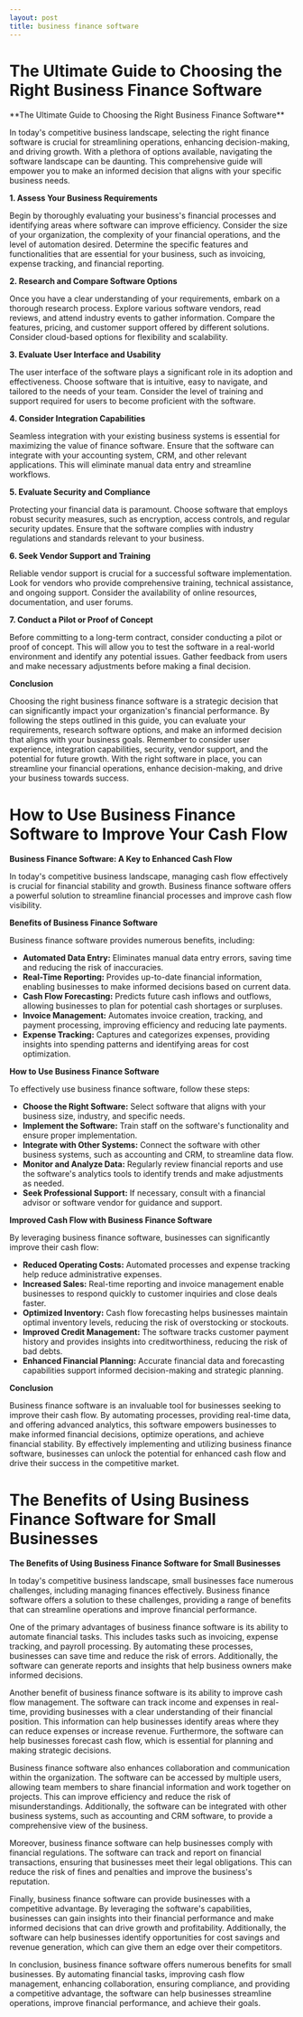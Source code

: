 ```yaml
---
layout: post
title: business finance software
---
```


<h1 id="the-ultimate-guide-to-choosing-the-right-business-finance-software-BOMSQDPMmE">The Ultimate Guide to Choosing the Right Business Finance Software</h1>**The Ultimate Guide to Choosing the Right Business Finance Software**

In today's competitive business landscape, selecting the right finance software is crucial for streamlining operations, enhancing decision-making, and driving growth. With a plethora of options available, navigating the software landscape can be daunting. This comprehensive guide will empower you to make an informed decision that aligns with your specific business needs.

**1. Assess Your Business Requirements**

Begin by thoroughly evaluating your business's financial processes and identifying areas where software can improve efficiency. Consider the size of your organization, the complexity of your financial operations, and the level of automation desired. Determine the specific features and functionalities that are essential for your business, such as invoicing, expense tracking, and financial reporting.

**2. Research and Compare Software Options**

Once you have a clear understanding of your requirements, embark on a thorough research process. Explore various software vendors, read reviews, and attend industry events to gather information. Compare the features, pricing, and customer support offered by different solutions. Consider cloud-based options for flexibility and scalability.

**3. Evaluate User Interface and Usability**

The user interface of the software plays a significant role in its adoption and effectiveness. Choose software that is intuitive, easy to navigate, and tailored to the needs of your team. Consider the level of training and support required for users to become proficient with the software.

**4. Consider Integration Capabilities**

Seamless integration with your existing business systems is essential for maximizing the value of finance software. Ensure that the software can integrate with your accounting system, CRM, and other relevant applications. This will eliminate manual data entry and streamline workflows.

**5. Evaluate Security and Compliance**

Protecting your financial data is paramount. Choose software that employs robust security measures, such as encryption, access controls, and regular security updates. Ensure that the software complies with industry regulations and standards relevant to your business.

**6. Seek Vendor Support and Training**

Reliable vendor support is crucial for a successful software implementation. Look for vendors who provide comprehensive training, technical assistance, and ongoing support. Consider the availability of online resources, documentation, and user forums.

**7. Conduct a Pilot or Proof of Concept**

Before committing to a long-term contract, consider conducting a pilot or proof of concept. This will allow you to test the software in a real-world environment and identify any potential issues. Gather feedback from users and make necessary adjustments before making a final decision.

**Conclusion**

Choosing the right business finance software is a strategic decision that can significantly impact your organization's financial performance. By following the steps outlined in this guide, you can evaluate your requirements, research software options, and make an informed decision that aligns with your business goals. Remember to consider user experience, integration capabilities, security, vendor support, and the potential for future growth. With the right software in place, you can streamline your financial operations, enhance decision-making, and drive your business towards success.<h1 id="how-to-use-business-finance-software-to-improve-your-cash-flow-BOMSQDPMmE">How to Use Business Finance Software to Improve Your Cash Flow</h1>**Business Finance Software: A Key to Enhanced Cash Flow**

In today's competitive business landscape, managing cash flow effectively is crucial for financial stability and growth. Business finance software offers a powerful solution to streamline financial processes and improve cash flow visibility.

**Benefits of Business Finance Software**

Business finance software provides numerous benefits, including:

* **Automated Data Entry:** Eliminates manual data entry errors, saving time and reducing the risk of inaccuracies.
* **Real-Time Reporting:** Provides up-to-date financial information, enabling businesses to make informed decisions based on current data.
* **Cash Flow Forecasting:** Predicts future cash inflows and outflows, allowing businesses to plan for potential cash shortages or surpluses.
* **Invoice Management:** Automates invoice creation, tracking, and payment processing, improving efficiency and reducing late payments.
* **Expense Tracking:** Captures and categorizes expenses, providing insights into spending patterns and identifying areas for cost optimization.

**How to Use Business Finance Software**

To effectively use business finance software, follow these steps:

* **Choose the Right Software:** Select software that aligns with your business size, industry, and specific needs.
* **Implement the Software:** Train staff on the software's functionality and ensure proper implementation.
* **Integrate with Other Systems:** Connect the software with other business systems, such as accounting and CRM, to streamline data flow.
* **Monitor and Analyze Data:** Regularly review financial reports and use the software's analytics tools to identify trends and make adjustments as needed.
* **Seek Professional Support:** If necessary, consult with a financial advisor or software vendor for guidance and support.

**Improved Cash Flow with Business Finance Software**

By leveraging business finance software, businesses can significantly improve their cash flow:

* **Reduced Operating Costs:** Automated processes and expense tracking help reduce administrative expenses.
* **Increased Sales:** Real-time reporting and invoice management enable businesses to respond quickly to customer inquiries and close deals faster.
* **Optimized Inventory:** Cash flow forecasting helps businesses maintain optimal inventory levels, reducing the risk of overstocking or stockouts.
* **Improved Credit Management:** The software tracks customer payment history and provides insights into creditworthiness, reducing the risk of bad debts.
* **Enhanced Financial Planning:** Accurate financial data and forecasting capabilities support informed decision-making and strategic planning.

**Conclusion**

Business finance software is an invaluable tool for businesses seeking to improve their cash flow. By automating processes, providing real-time data, and offering advanced analytics, this software empowers businesses to make informed financial decisions, optimize operations, and achieve financial stability. By effectively implementing and utilizing business finance software, businesses can unlock the potential for enhanced cash flow and drive their success in the competitive market.<h1 id="the-benefits-of-using-business-finance-software-for-small-businesses-BOMSQDPMmE">The Benefits of Using Business Finance Software for Small Businesses</h1>**The Benefits of Using Business Finance Software for Small Businesses**

In today's competitive business landscape, small businesses face numerous challenges, including managing finances effectively. Business finance software offers a solution to these challenges, providing a range of benefits that can streamline operations and improve financial performance.

One of the primary advantages of business finance software is its ability to automate financial tasks. This includes tasks such as invoicing, expense tracking, and payroll processing. By automating these processes, businesses can save time and reduce the risk of errors. Additionally, the software can generate reports and insights that help business owners make informed decisions.

Another benefit of business finance software is its ability to improve cash flow management. The software can track income and expenses in real-time, providing businesses with a clear understanding of their financial position. This information can help businesses identify areas where they can reduce expenses or increase revenue. Furthermore, the software can help businesses forecast cash flow, which is essential for planning and making strategic decisions.

Business finance software also enhances collaboration and communication within the organization. The software can be accessed by multiple users, allowing team members to share financial information and work together on projects. This can improve efficiency and reduce the risk of misunderstandings. Additionally, the software can be integrated with other business systems, such as accounting and CRM software, to provide a comprehensive view of the business.

Moreover, business finance software can help businesses comply with financial regulations. The software can track and report on financial transactions, ensuring that businesses meet their legal obligations. This can reduce the risk of fines and penalties and improve the business's reputation.

Finally, business finance software can provide businesses with a competitive advantage. By leveraging the software's capabilities, businesses can gain insights into their financial performance and make informed decisions that can drive growth and profitability. Additionally, the software can help businesses identify opportunities for cost savings and revenue generation, which can give them an edge over their competitors.

In conclusion, business finance software offers numerous benefits for small businesses. By automating financial tasks, improving cash flow management, enhancing collaboration, ensuring compliance, and providing a competitive advantage, the software can help businesses streamline operations, improve financial performance, and achieve their goals.
